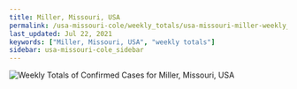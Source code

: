 ```yaml
---
title: Miller, Missouri, USA
permalink: /usa-missouri-cole/weekly_totals/usa-missouri-miller-weekly_totals.html
last_updated: Jul 22, 2021
keywords: ["Miller, Missouri, USA", "weekly totals"]
sidebar: usa-missouri-cole_sidebar
---
```


![Weekly Totals of Confirmed Cases for Miller, Missouri, USA](/covid_tracker/images/graphs/usa-missouri-miller-weekly_totals_graph.png)

